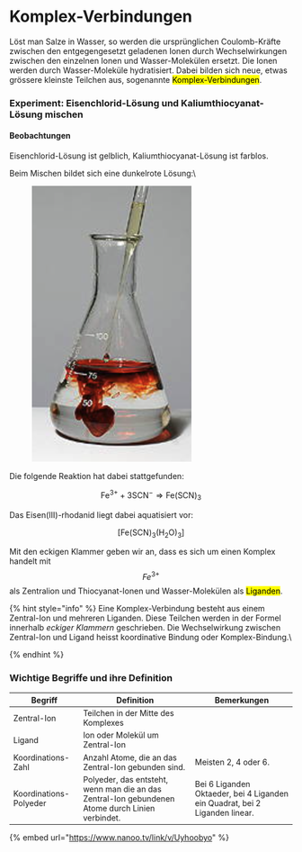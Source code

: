 # Komplex-Verbindungen

Löst man Salze in Wasser, so werden die ursprünglichen Coulomb-Kräfte zwischen den entgegengesetzt geladenen Ionen durch Wechselwirkungen zwischen den einzelnen Ionen und Wasser-Molekülen ersetzt. Die Ionen werden durch Wasser-Moleküle hydratisiert. Dabei bilden sich neue, etwas grössere kleinste Teilchen aus, sogenannte <mark style="background-color:yellow;">Komplex-Verbindungen</mark>.

### Experiment: Eisenchlorid-Lösung und Kaliumthiocyanat-Lösung mischen

#### Beobachtungen

Eisenchlorid-Lösung ist gelblich, Kaliumthiocyanat-Lösung ist farblos.

Beim Mischen bildet sich eine dunkelrote Lösung:\


<figure><img src="../.gitbook/assets/image (106).png" alt=""><figcaption></figcaption></figure>

Die folgende Reaktion hat dabei stattgefunden:

$$
\mathrm{Fe}^{3+}+3 \mathrm{SCN}^{-} \Longrightarrow \mathrm{Fe}(\mathrm{SCN})_3
$$

Das Eisen(III)-rhodanid liegt dabei aquatisiert vor:

$$
\left[\mathrm{Fe}(\mathrm{SCN})_3\left(\mathrm{H}_2 \mathrm{O}\right)_3\right]
$$

Mit den eckigen Klammer geben wir an, dass es sich um einen Komplex handelt mit $$Fe^{3+}$$ als Zentralion und Thiocyanat-Ionen und Wasser-Molekülen als <mark style="background-color:yellow;">Liganden</mark>.

{% hint style="info" %}
Eine Komplex-Verbindung besteht aus einem Zentral-Ion und mehreren Liganden. Diese Teilchen werden in der Formel innerhalb _eckiger Klammern_ geschrieben. Die Wechselwirkung zwischen Zentral-Ion und Ligand heisst koordinative Bindung oder Komplex-Bindung.\

{% endhint %}

### Wichtige Begriffe und ihre Definition

| Begriff                | Definition                                                                                       | Bemerkungen                                                                 |
| ---------------------- | ------------------------------------------------------------------------------------------------ | --------------------------------------------------------------------------- |
| Zentral-Ion            | Teilchen in der Mitte des Komplexes                                                              |                                                                             |
| Ligand                 | Ion oder Molekül um Zentral-Ion                                                                  |                                                                             |
| Koordinations-Zahl     | Anzahl Atome, die an das Zentral-Ion gebunden sind.                                              | Meisten 2, 4 oder 6.                                                        |
| Koordinations-Polyeder | Polyeder, das entsteht, wenn man die an das Zentral-Ion gebundenen Atome durch Linien verbindet. | Bei 6 Liganden Oktaeder, bei 4 Liganden ein Quadrat, bei 2 Liganden linear. |









{% embed url="https://www.nanoo.tv/link/v/Uyhoobyo" %}
